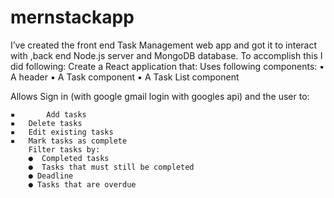 # mernstackapp

I’ve created the front end Task Management web app and got it to interact with  ,back end Node.js server and MongoDB database. To accomplish this I did following:
Create a React application that:
 Uses following components:
	▪	A header
	▪	A Task component
	▪	A Task List component

	
Allows  Sign in (with google gmail login with googles api) 
 and the user to:
		
	▪       Add tasks
	▪	Delete tasks
	▪	Edit existing tasks
	▪	Mark tasks as complete
		Filter tasks by: 
		●  Completed tasks 
		●  Tasks that must still be completed
		● Deadline 	
		● Tasks that are overdue
